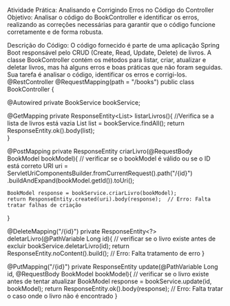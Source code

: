 Atividade Prática: Analisando e Corrigindo Erros no Código do Controller
Objetivo: Analisar o código do BookController e identificar os erros, realizando as correções necessárias para garantir que o código funcione corretamente e de forma robusta.

Descrição do Código: O código fornecido é parte de uma aplicação Spring Boot responsável pelo CRUD (Create, Read, Update, Delete) de livros. A classe BookController contém os métodos para listar, criar, atualizar e deletar livros, mas há alguns erros e boas práticas que não foram seguidas. Sua tarefa é analisar o código, identificar os erros e corrigi-los.
@RestController @RequestMapping(path = "/books") public class BookController {

@Autowired
private BookService bookService;

@GetMapping
private ResponseEntity<List<BookModel>> listarLivros(){
    //Verifica se a lista de livros está vazia
    List<BookModel> list = bookService.findAll();
    return ResponseEntity.ok().body(list);  
}

@PostMapping
private ResponseEntity<BookModel> criarLivro(@RequestBody BookModel bookModel){
    // verificar se o bookModel é válido ou se o ID está correto
    URI uri = ServletUriComponentsBuilder.fromCurrentRequest().path("/{id}")
            .buildAndExpand(bookModel.getId()).toUri();
    
    BookModel response = bookService.criarLivro(bookModel); 
    return ResponseEntity.created(uri).body(response);  // Erro: Falta tratar falhas de criação
}

@DeleteMapping("/{id}")
private ResponseEntity<?> deletarLivro(@PathVariable Long id){
    // verificar se o livro existe antes de excluir
    bookService.deletarLivro(id); 
    return ResponseEntity.noContent().build();  // Erro: Falta tratamento de erro
}

@PutMapping("/{id}")
private ResponseEntity<BookModel> update(@PathVariable Long id, @RequestBody BookModel bookModel){
    //  verificar se o livro existe antes de tentar atualizar
    BookModel response  = bookService.update(id, bookModel); 
    return ResponseEntity.ok().body(response);  // Erro: Falta tratar o caso onde o livro não é encontrado
}
